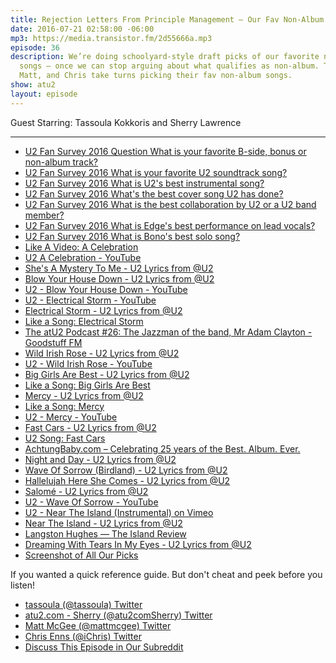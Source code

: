 ```yaml
---
title: Rejection Letters From Principle Management — Our Fav Non-Album Songs
date: 2016-07-21 02:58:00 -06:00
mp3: https://media.transistor.fm/2d55666a.mp3
episode: 36
description: We’re doing schoolyard-style draft picks of our favorite non-album U2
  songs — once we can stop arguing about what qualifies as non-album. Tassoula, Sherry,
  Matt, and Chris take turns picking their fav non-album songs.
show: atu2
layout: episode
---
```


Guest Starring: Tassoula Kokkoris and Sherry Lawrence

***

* [U2 Fan Survey 2016 Question What is your favorite B-side, bonus or non-album track?][1]
* [U2 Fan Survey 2016 What is your favorite U2 soundtrack song?][2]
* [U2 Fan Survey 2016 What is U2's best instrumental song?][3]
* [U2 Fan Survey 2016 What's the best cover song U2 has done?][4]
* [U2 Fan Survey 2016 What is the best collaboration by U2 or a U2 band member?][5]
* [U2 Fan Survey 2016 What is Edge's best performance on lead vocals?][6]
* [U2 Fan Survey 2016 What is Bono's best solo song?][7]
* [Like A Video: A Celebration][8]
* [U2 A Celebration - YouTube][9]
* [She's A Mystery To Me - U2 Lyrics from @U2][10]
* [Blow Your House Down - U2 Lyrics from @U2][11]
* [U2 - Blow Your House Down - YouTube][12]
* [U2 - Electrical Storm - YouTube][13]
* [Electrical Storm - U2 Lyrics from @U2][14]
* [Like a Song: Electrical Storm][15]
* [The atU2 Podcast #26: The Jazzman of the band, Mr Adam Clayton - Goodstuff FM][16]
* [Wild Irish Rose - U2 Lyrics from @U2][17]
* [U2 - Wild Irish Rose - YouTube][18]
* [Big Girls Are Best - U2 Lyrics from @U2][19]
* [Like a Song: Big Girls Are Best][20]
* [Mercy - U2 Lyrics from @U2][21]
* [Like a Song: Mercy][22]
* [U2 - Mercy - YouTube][23]
* [Fast Cars - U2 Lyrics from @U2][24]
* [U2 Song: Fast Cars][25]
* [AchtungBaby.com – Celebrating 25 years of the Best. Album. Ever.][26]
* [Night and Day - U2 Lyrics from @U2][27]
* [Wave Of Sorrow (Birdland) - U2 Lyrics from @U2][28]
* [Hallelujah Here She Comes - U2 Lyrics from @U2][29]
* [Salomé - U2 Lyrics from @U2][30]
* [U2 - Wave Of Sorrow - YouTube][31]
* [U2 - Near The Island (Instrumental) on Vimeo][32]
* [Near The Island - U2 Lyrics from @U2][33]
* [Langston Hughes — The Island Review][34]
* [Dreaming With Tears In My Eyes - U2 Lyrics from @U2][35]
* [Screenshot of All Our Picks][36]

If you wanted a quick reference guide. But don't cheat and peek before you listen!

* [tassoula (@tassoula)  Twitter][37]
* [atu2.com - Sherry (@atu2comSherry)  Twitter][38]
* [Matt McGee (@mattmcgee)  Twitter][39]
* [Chris Enns (@iChris)  Twitter][40]
* [Discuss This Episode in Our Subreddit][41]

[1]: http://www.atu2.com/survey/2016/f16.html
[2]: http://www.atu2.com/survey/2016/f17.html
[3]: http://www.atu2.com/survey/2016/f18.html
[4]: http://www.atu2.com/survey/2016/f19.html
[5]: http://www.atu2.com/survey/2016/f20.html
[6]: http://www.atu2.com/survey/2016/f21.html
[7]: http://www.atu2.com/survey/2016/f22.html
[8]: http://www.atu2.com/news/like-a-video-a-celebration.html
[9]: https://www.youtube.com/watch?v=Y3xNfbXiUtw
[10]: http://www.atu2.com/lyrics/songinfo.src?SID=574
[11]: http://www.atu2.com/lyrics/songinfo.src?SID=1123
[12]: https://www.youtube.com/watch?v=2eb30ofHKJI
[13]: https://www.youtube.com/watch?v=K0adFYuNuns
[14]: http://www.atu2.com/lyrics/songinfo.src?SID=717
[15]: http://www.atu2.com/news/like-a-song-electrical-storm.html
[16]: http://goodstuff.fm/atu2/26
[17]: http://www.atu2.com/lyrics/songinfo.src?SID=636
[18]: https://www.youtube.com/watch?v=sAaBzfWnO2U
[19]: http://www.atu2.com/lyrics/songinfo.src?SID=110
[20]: http://www.atu2.com/news/like-a-song-big-girls-are-best.html
[21]: http://www.atu2.com/lyrics/songinfo.src?SID=607
[22]: http://www.atu2.com/news/like-a-song-mercy.html
[23]: https://www.youtube.com/watch?v=gZSchL39m3A&amp;list=RDgZSchL39m3A
[24]: http://www.atu2.com/lyrics/songinfo.src?SID=608
[25]: http://tours.atu2.com/song/fast-cars
[26]: http://achtungbaby.com/
[27]: http://www.atu2.com/lyrics/songinfo.src?SID=284
[28]: http://www.atu2.com/lyrics/songinfo.src?SID=806
[29]: http://www.atu2.com/lyrics/songinfo.src?SID=74
[30]: http://www.atu2.com/lyrics/songinfo.src?SID=340
[31]: https://www.youtube.com/watch?v=q6Tvg2QI5j8
[32]: https://vimeo.com/31408605
[33]: http://www.atu2.com/lyrics/songinfo.src?SID=1128
[34]: http://theislandreview.com/content/langston-hughes
[35]: http://www.atu2.com/lyrics/songinfo.src?SID=577
[36]: http://d.pr/i/1f50f
[37]: https://twitter.com/tassoula
[38]: https://twitter.com/atu2comsherry
[39]: https://twitter.com/mattmcgee
[40]: https://twitter.com/ichris
[41]: https://www.reddit.com/r/Goodstuff_fm/comments/4txo4b/the_atu2_podcast_rejection_letters_from_principle/
